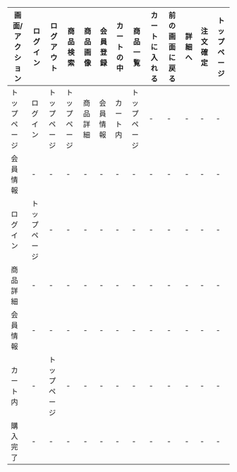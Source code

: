 |画面/アクション|ログイン|ログアウト|商品検索|商品画像|会員登録|カートの中|商品一覧|カートに入れる|前の画面に戻る|詳細へ|注文確定|トップページ|
|-------------|---------|---------|-------|--------|-------|----------|-------|-------------|-------------|------|-------|-----------|
|トップページ   |ログイン    |トップページ   |トップページ   |商品詳細|会員情報|カート内|トップページ    |-      |-      |-      |-     |-       |-     |トップページ|
|会員情報       |-          |-             |-             |-       |-       |-      |-              |-      |-      |-      |-     |-      |-     |トップページ|
|ログイン       |トップページ|-             |-             |-       |-       |-      |-              |-      |-      |-      |-      |-      |-     |トップページ|
|商品詳細       |-          |-              |-             |-       |-       |-      |-              |-      |-      |-      |-     |-     |-      |トップページ|
|会員情報       |-          |-              |-              |-       |-       |-      |-             |-       |-      |-      |-     |-      |-       |トップページ|
|カート内       |-           |トップページ   |-              |-        |-        |-      |-            |-       |-      |-      |-     |-    |-       |トップページ|
|購入完了       |-           |-              |-              |-        |-        |-       |-           |-       |-      |-      |-     |-  |-       |トップページ|
